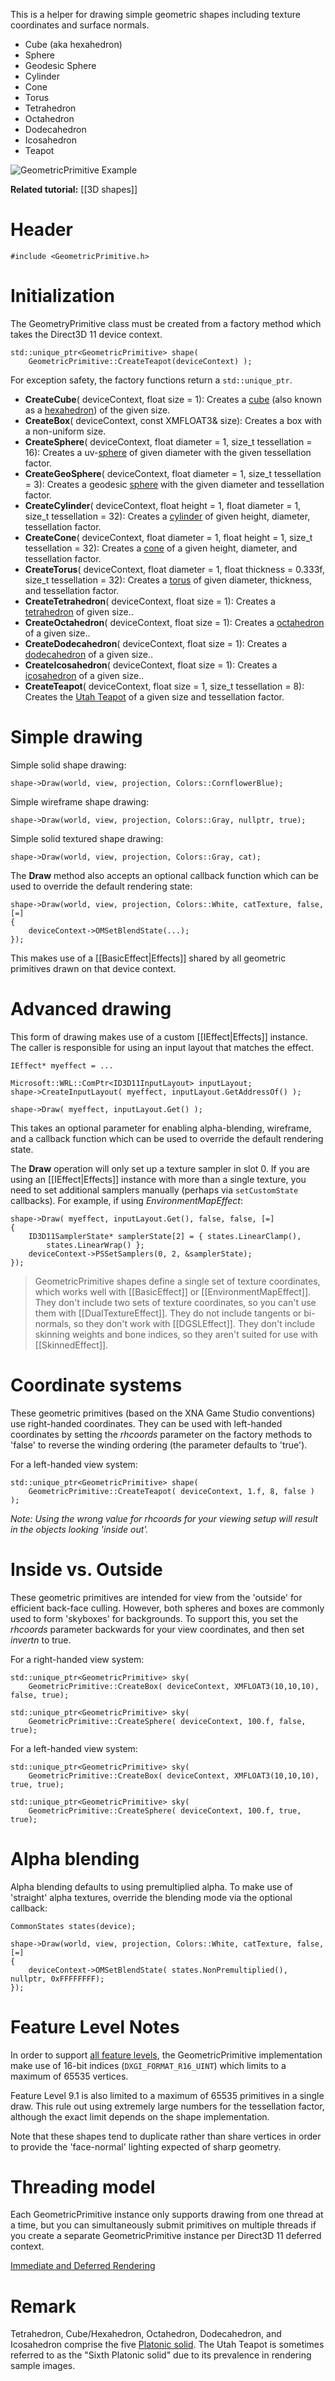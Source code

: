 This is a helper for drawing simple geometric shapes including texture coordinates and surface normals.

* Cube (aka hexahedron)
* Sphere
* Geodesic Sphere
* Cylinder
* Cone
* Torus
* Tetrahedron
* Octahedron
* Dodecahedron
* Icosahedron
* Teapot

![GeometricPrimitive Example](https://github.com/Microsoft/DirectXTK/wiki/images/GeometricPrimitiveExample.png)

**Related tutorial:** [[3D shapes]]

# Header
    #include <GeometricPrimitive.h>

# Initialization
The GeometryPrimitive class must be created from a factory method which takes the Direct3D 11 device context.

    std::unique_ptr<GeometricPrimitive> shape(
        GeometricPrimitive::CreateTeapot(deviceContext) );

For exception safety, the factory functions return a ``std::unique_ptr``.

* **CreateCube**( deviceContext, float size = 1): Creates a [cube](http://en.wikipedia.org/wiki/Cube) (also known as a [hexahedron](http://en.wikipedia.org/wiki/Hexahedron)) of the given size.
* **CreateBox**( deviceContext, const XMFLOAT3& size): Creates a box with a non-uniform size.
* **CreateSphere**( deviceContext, float diameter = 1, size_t tessellation = 16): Creates a uv-[sphere](http://en.wikipedia.org/wiki/Sphere) of given diameter with the given tessellation factor.
* **CreateGeoSphere**( deviceContext, float diameter = 1, size_t tessellation = 3): Creates a geodesic [sphere](http://en.wikipedia.org/wiki/Sphere) with the given diameter and tessellation factor.
* **CreateCylinder**( deviceContext, float height = 1, float diameter = 1, size_t tessellation = 32): Creates a [cylinder](http://en.wikipedia.org/wiki/Cylinder_(geometry)) of given height, diameter, tessellation factor.
* **CreateCone**( deviceContext, float diameter = 1, float height = 1, size_t tessellation = 32): Creates a [cone](http://en.wikipedia.org/wiki/Cone) of a given height, diameter, and tessellation factor.
* **CreateTorus**( deviceContext, float diameter = 1, float thickness = 0.333f, size_t tessellation = 32): Creates a [torus](http://en.wikipedia.org/wiki/Torus) of given diameter, thickness, and tessellation factor.
* **CreateTetrahedron**( deviceContext, float size = 1): Creates a [tetrahedron](http://en.wikipedia.org/wiki/Tetrahedron) of given size..
* **CreateOctahedron**( deviceContext, float size = 1): Creates a [octahedron](http://en.wikipedia.org/wiki/Octahedron) of a given size..
* **CreateDodecahedron**( deviceContext, float size = 1): Creates a [dodecahedron](http://en.wikipedia.org/wiki/Dodecahedron) of a given size..
* **CreateIcosahedron**( deviceContext, float size = 1): Creates a [icosahedron](http://en.wikipedia.org/wiki/Icosahedron) of a given size..
* **CreateTeapot**( deviceContext, float size = 1, size_t tessellation = 8): Creates the [Utah Teapot](http://en.wikipedia.org/wiki/Utah_teapot) of a given size and tessellation factor.

# Simple drawing
Simple solid shape drawing:

    shape->Draw(world, view, projection, Colors::CornflowerBlue);

Simple wireframe shape drawing:

    shape->Draw(world, view, projection, Colors::Gray, nullptr, true);

Simple solid textured shape drawing:

    shape->Draw(world, view, projection, Colors::Gray, cat);

The **Draw** method also accepts an optional callback function which can be used to override the default rendering state:

    shape->Draw(world, view, projection, Colors::White, catTexture, false, [=]
    {
        deviceContext->OMSetBlendState(...);
    });

This makes use of a [[BasicEffect|Effects]] shared by all geometric primitives drawn on that device context.

# Advanced drawing
This form of drawing makes use of a custom [[IEffect|Effects]] instance. The caller is responsible for using an input layout that matches the effect.

    IEffect* myeffect = ...

    Microsoft::WRL::ComPtr<ID3D11InputLayout> inputLayout;
    shape->CreateInputLayout( myeffect, inputLayout.GetAddressOf() );

    shape->Draw( myeffect, inputLayout.Get() );

This takes an optional parameter for enabling alpha-blending, wireframe, and a callback function which can be used to override the default rendering state.

The **Draw** operation will only set up a texture sampler in slot 0. If you are using an [[IEffect|Effects]] instance with more than a single texture, you need to set additional samplers manually (perhaps via ``setCustomState`` callbacks). For example, if using _EnvironmentMapEffect_:

    shape->Draw( myeffect, inputLayout.Get(), false, false, [=]
    {
        ID3D11SamplerState* samplerState[2] = { states.LinearClamp(),
            states.LinearWrap() };
        deviceContext->PSSetSamplers(0, 2, &samplerState);
    });

> GeometricPrimitive shapes define a single set of texture coordinates, which works well with [[BasicEffect]] or
[[EnvironmentMapEffect]]. They don't include two sets of texture coordinates, so you can't use them with [[DualTextureEffect]]. They do not include tangents or bi-normals, so they don't work with [[DGSLEffect]]. They don't include skinning weights and bone indices, so they aren't suited for use with [[SkinnedEffect]].

# Coordinate systems
These geometric primitives (based on the XNA Game Studio conventions) use right-handed coordinates. They can be used with left-handed coordinates by setting the _rhcoords_ parameter on the factory methods to 'false' to reverse the winding ordering (the parameter defaults to 'true').

For a left-handed view system: 

    std::unique_ptr<GeometricPrimitive> shape(
        GeometricPrimitive::CreateTeapot( deviceContext, 1.f, 8, false ) );

_Note: Using the wrong value for rhcoords for your viewing setup will result in the objects looking 'inside out'._

# Inside vs. Outside
These geometric primitives are intended for view from the 'outside' for efficient back-face culling. However, both spheres and boxes are commonly used to form 'skyboxes' for backgrounds. To support this, you set the _rhcoords_ parameter backwards for your view coordinates, and then set _invertn_ to true.

For a right-handed view system: 

    std::unique_ptr<GeometricPrimitive> sky(
        GeometricPrimitive::CreateBox( deviceContext, XMFLOAT3(10,10,10), false, true);

    std::unique_ptr<GeometricPrimitive> sky(
        GeometricPrimitive::CreateSphere( deviceContext, 100.f, false, true);

For a left-handed view system: 

    std::unique_ptr<GeometricPrimitive> sky(
        GeometricPrimitive::CreateBox( deviceContext, XMFLOAT3(10,10,10), true, true);

    std::unique_ptr<GeometricPrimitive> sky(
        GeometricPrimitive::CreateSphere( deviceContext, 100.f, true, true);

# Alpha blending
Alpha blending defaults to using premultiplied alpha. To make use of 'straight' alpha textures, override the blending mode via the optional callback:

    CommonStates states(device);

    shape->Draw(world, view, projection, Colors::White, catTexture, false, [=]
    {
        deviceContext->OMSetBlendState( states.NonPremultiplied(), nullptr, 0xFFFFFFFF);
    });

# Feature Level Notes
In order to support [all feature levels](http://msdn.microsoft.com/en-us/library/windows/desktop/ff476876.aspx), the GeometricPrimitive implementation make use of 16-bit indices (``DXGI_FORMAT_R16_UINT``) which limits to a maximum of 65535 vertices.

Feature Level 9.1 is also limited to a maximum of 65535 primitives in a single draw. This rule out using extremely large numbers for the tessellation factor, although the exact limit depends on the shape implementation.

Note that these shapes tend to duplicate rather than share vertices in order to provide the 'face-normal' lighting expected of sharp geometry.

# Threading model
Each GeometricPrimitive instance only supports drawing from one thread at a time, but you can simultaneously submit primitives on multiple threads if you create a separate GeometricPrimitive instance per Direct3D 11 deferred context.

[Immediate and Deferred Rendering](http://msdn.microsoft.com/en-us/library/windows/desktop/ff476892.aspx)

# Remark
Tetrahedron, Cube/Hexahedron, Octahedron, Dodecahedron, and Icosahedron comprise the five [Platonic solid](https://en.wikipedia.org/wiki/Platonic_solid). The Utah Teapot is sometimes referred to as the "Sixth Platonic solid" due to its prevalence in rendering sample images.

